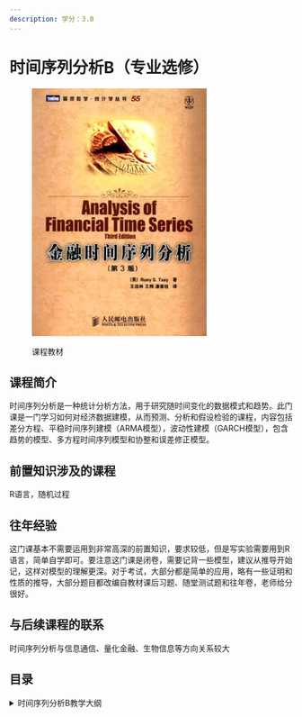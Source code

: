 ```yaml
---
description: 学分：3.0
---
```


# 时间序列分析B（专业选修）

<figure><img src="../../.gitbook/assets/时间序列分析B.png" alt=""><figcaption><p>课程教材</p></figcaption></figure>

## 课程简介

时间序列分析是一种统计分析方法，用于研究随时间变化的数据模式和趋势。此门课是一门学习如何对经济数据建模，从而预测、分析和假设检验的课程，内容包括差分方程、平稳时间序列建模（ARMA模型），波动性建模（GARCH模型），包含趋势的模型、多方程时间序列模型和协整和误差修正模型。

## 前置知识涉及的课程

R语言，随机过程

## 往年经验

这门课基本不需要运用到非常高深的前置知识，要求较低，但是写实验需要用到R语言，简单自学即可。要注意这门课是闭卷，需要记背一些模型，建议从推导开始记，这样对模型的理解更深。对于考试，大部分都是简单的应用，略有一些证明和性质的推导，大部分题目都改编自教材课后习题、随堂测试题和往年卷，老师给分很好。

## 与后续课程的联系

时间序列分析与信息通信、量化金融、生物信息等方向关系较大

## 目录

<details>

<summary>时间序列分析B教学大纲</summary>

时间序列

差分方程

平稳时间序列建模



</details>

